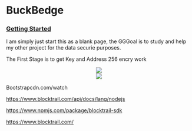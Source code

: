 # BuckBedge



### [Getting Started]()

I am simply just start this as a blank page, the GGGoal is to study and help my other project for the data securie purposes.

<p>The First Stage is to get Key and Address 256 encry work</p>


<div style="text-align:center">
    <img src ="https://knoldus.files.wordpress.com/2017/08/inked-14-638_li.jpg" />
  </a>
</div>

<div style="text-align:center">
    <img src ="https://raw.githubusercontent.com/SpectroFinance/SpectroCoin-Wallet-API/master/wallet%20api.jpg" />
  </a>
</div>


Bootstrapcdn.com/watch

https://www.blocktrail.com/api/docs/lang/nodejs

https://www.npmjs.com/package/blocktrail-sdk

https://www.blocktrail.com/
